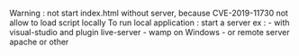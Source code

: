 Warning : not start index.html without server, because CVE-2019-11730 not allow to load script locally
To run local application : 
  start a server ex : 
    - with visual-studio and plugin live-server
    - wamp on Windows
    - or remote server apache or other
